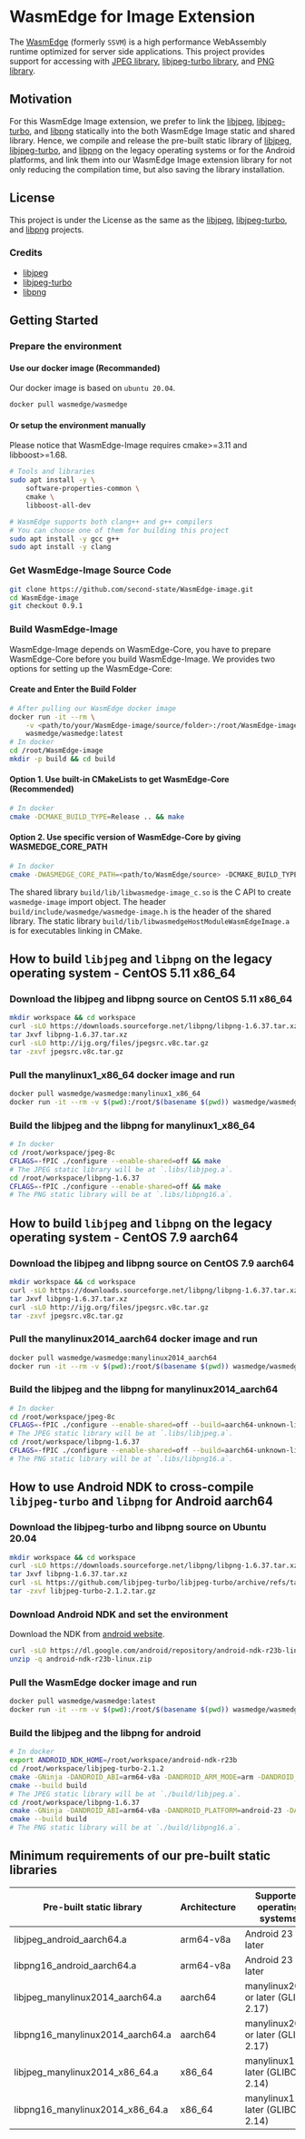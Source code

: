 # WasmEdge for Image Extension

The [WasmEdge](https://github.com/WasmEdge/WasmEdge) (formerly `SSVM`) is a high performance WebAssembly runtime optimized for server side applications. This project provides support for accessing with [JPEG library](http://ijg.org/), [libjpeg-turbo library](https://libjpeg-turbo.org/), and [PNG library](http://www.libpng.org/pub/png/libpng.html).

## Motivation

For this WasmEdge Image extension, we prefer to link the [libjpeg](http://ijg.org/), [libjpeg-turbo](https://libjpeg-turbo.org/), and [libpng](http://www.libpng.org/pub/png/libpng.html) statically into the both WasmEdge Image static and shared library. Hence, we compile and release the pre-built static library of [libjpeg](http://ijg.org/), [libjpeg-turbo](https://libjpeg-turbo.org/), and [libpng](http://www.libpng.org/pub/png/libpng.html) on the legacy operating systems or for the Android platforms, and link them into our WasmEdge Image extension library for not only reducing the compilation time, but also saving the library installation.

## License

This project is under the License as the same as the [libjpeg](http://ijg.org/), [libjpeg-turbo](https://libjpeg-turbo.org/), and [libpng](http://www.libpng.org/pub/png/libpng.html) projects.

### Credits

- [libjpeg](http://ijg.org/)
- [libjpeg-turbo](https://libjpeg-turbo.org/)
- [libpng](http://www.libpng.org/pub/png/libpng.html)

## Getting Started

### Prepare the environment

#### Use our docker image (Recommanded)

Our docker image is based on `ubuntu 20.04`.

```bash
docker pull wasmedge/wasmedge
```

#### Or setup the environment manually

Please notice that WasmEdge-Image requires cmake>=3.11 and libboost>=1.68.

```bash
# Tools and libraries
sudo apt install -y \
    software-properties-common \
    cmake \
    libboost-all-dev

# WasmEdge supports both clang++ and g++ compilers
# You can choose one of them for building this project
sudo apt install -y gcc g++
sudo apt install -y clang
```

### Get WasmEdge-Image Source Code

```bash
git clone https://github.com/second-state/WasmEdge-image.git
cd WasmEdge-image
git checkout 0.9.1
```

### Build WasmEdge-Image

WasmEdge-Image depends on WasmEdge-Core, you have to prepare WasmEdge-Core before you build WasmEdge-Image.
We provides two options for setting up the WasmEdge-Core:

#### Create and Enter the Build Folder

```bash
# After pulling our WasmEdge docker image
docker run -it --rm \
    -v <path/to/your/WasmEdge-image/source/folder>:/root/WasmEdge-image \
    wasmedge/wasmedge:latest
# In docker
cd /root/WasmEdge-image
mkdir -p build && cd build
```

#### Option 1. Use built-in CMakeLists to get WasmEdge-Core (Recommended)

```bash
# In docker
cmake -DCMAKE_BUILD_TYPE=Release .. && make
```

#### Option 2. Use specific version of WasmEdge-Core by giving WASMEDGE_CORE_PATH

```bash
# In docker
cmake -DWASMEDGE_CORE_PATH=<path/to/WasmEdge/source> -DCMAKE_BUILD_TYPE=Release .. && make
```

The shared library `build/lib/libwasmedge-image_c.so` is the C API to create `wasmedge-image` import object.
The header `build/include/wasmedge/wasmedge-image.h` is the header of the shared library.
The static library `build/lib/libwasmedgeHostModuleWasmEdgeImage.a` is for executables linking in CMake.

## How to build `libjpeg` and `libpng` on the legacy operating system - CentOS 5.11 x86_64

### Download the libjpeg and libpng source on CentOS 5.11 x86_64

```bash
mkdir workspace && cd workspace
curl -sLO https://downloads.sourceforge.net/libpng/libpng-1.6.37.tar.xz
tar Jxvf libpng-1.6.37.tar.xz
curl -sLO http://ijg.org/files/jpegsrc.v8c.tar.gz
tar -zxvf jpegsrc.v8c.tar.gz
```

### Pull the manylinux1_x86_64 docker image and run

```bash
docker pull wasmedge/wasmedge:manylinux1_x86_64
docker run -it --rm -v $(pwd):/root/$(basename $(pwd)) wasmedge/wasmedge:manylinux1_x86_64
```

### Build the libjpeg and the libpng for manylinux1_x86_64

```bash
# In docker
cd /root/workspace/jpeg-8c
CFLAGS=-fPIC ./configure --enable-shared=off && make
# The JPEG static library will be at `.libs/libjpeg.a`.
cd /root/workspace/libpng-1.6.37
CFLAGS=-fPIC ./configure --enable-shared=off && make
# The PNG static library will be at `.libs/libpng16.a`.
```

## How to build `libjpeg` and `libpng` on the legacy operating system - CentOS 7.9 aarch64

### Download the libjpeg and libpng source on CentOS 7.9 aarch64

```bash
mkdir workspace && cd workspace
curl -sLO https://downloads.sourceforge.net/libpng/libpng-1.6.37.tar.xz
tar Jxvf libpng-1.6.37.tar.xz
curl -sLO http://ijg.org/files/jpegsrc.v8c.tar.gz
tar -zxvf jpegsrc.v8c.tar.gz
```

### Pull the manylinux2014_aarch64 docker image and run

```bash
docker pull wasmedge/wasmedge:manylinux2014_aarch64
docker run -it --rm -v $(pwd):/root/$(basename $(pwd)) wasmedge/wasmedge:manylinux2014_aarch64
```

### Build the libjpeg and the libpng for manylinux2014_aarch64

```bash
# In docker
cd /root/workspace/jpeg-8c
CFLAGS=-fPIC ./configure --enable-shared=off --build=aarch64-unknown-linux-gnu && make
# The JPEG static library will be at `.libs/libjpeg.a`.
cd /root/workspace/libpng-1.6.37
CFLAGS=-fPIC ./configure --enable-shared=off --build=aarch64-unknown-linux-gnu && make
# The PNG static library will be at `.libs/libpng16.a`.
```

## How to use Android NDK to cross-compile `libjpeg-turbo` and `libpng` for Android aarch64

### Download the libjpeg-turbo and libpng source on Ubuntu 20.04

```bash
mkdir workspace && cd workspace
curl -sLO https://downloads.sourceforge.net/libpng/libpng-1.6.37.tar.xz
tar Jxvf libpng-1.6.37.tar.xz
curl -sL https://github.com/libjpeg-turbo/libjpeg-turbo/archive/refs/tags/2.1.2.tar.gz -o libjpeg-turbo-2.1.2.tar.gz
tar -zxvf libjpeg-turbo-2.1.2.tar.gz
```

### Download Android NDK and set the environment

Download the NDK from [android website](https://developer.android.com/ndk/downloads).

```bash
curl -sLO https://dl.google.com/android/repository/android-ndk-r23b-linux.zip
unzip -q android-ndk-r23b-linux.zip
```

### Pull the WasmEdge docker image and run

```bash
docker pull wasmedge/wasmedge:latest
docker run -it --rm -v $(pwd):/root/$(basename $(pwd)) wasmedge/wasmedge:latest
```

### Build the libjpeg and the libpng for android

```bash
# In docker
export ANDROID_NDK_HOME=/root/workspace/android-ndk-r23b
cd /root/workspace/libjpeg-turbo-2.1.2
cmake -GNinja -DANDROID_ABI=arm64-v8a -DANDROID_ARM_MODE=arm -DANDROID_PLATFORM=android-23 -DANDROID_TOOLCHAIN=clang -DCMAKE_ASM_FLAGS="--target=aarch64-linux-android23" -DCMAKE_TOOLCHAIN_FILE=$ANDROID_NDK_HOME/build/cmake/android.toolchain.cmake -DENABLE_SHARED=FALSE -DWITH_JPEG8=1 -Bbuild .
cmake --build build
# The JPEG static library will be at `./build/libjpeg.a`.
cd /root/workspace/libpng-1.6.37
cmake -GNinja -DANDROID_ABI=arm64-v8a -DANDROID_PLATFORM=android-23 -DANDROID_NDK=$ANDROID_NDK_HOME -DCMAKE_TOOLCHAIN_FILE=$ANDROID_NDK_HOME/build/cmake/android.toolchain.cmake -DPNG_SHARED=OFF -Bbuild .
cmake --build build
# The PNG static library will be at `./build/libpng16.a`.
```

## Minimum requirements of our pre-built static libraries

| Pre-built static library         | Architecture | Supported operating systems         |
| -------------------------------- | ------------ | ----------------------------------- |
| libjpeg_android_aarch64.a        | arm64-v8a    | Android 23 or later                 |
| libpng16_android_aarch64.a       | arm64-v8a    | Android 23 or later                 |
| libjpeg_manylinux2014_aarch64.a  | aarch64      | manylinux2014 or later (GLIBC 2.17) |
| libpng16_manylinux2014_aarch64.a | aarch64      | manylinux2014 or later (GLIBC 2.17) |
| libjpeg_manylinux2014_x86_64.a   | x86_64       | manylinux1 or later (GLIBC 2.14)    |
| libpng16_manylinux2014_x86_64.a  | x86_64       | manylinux1 or later (GLIBC 2.14)    |
